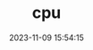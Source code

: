---
pageComponent:
  name: Catalogue
  data:
    key: 04.cpu
title: cpu
date: 2023-11-09 15:54:15
permalink: /cpu/
sidebar: false
article: false
comment: false
editLink: false
---